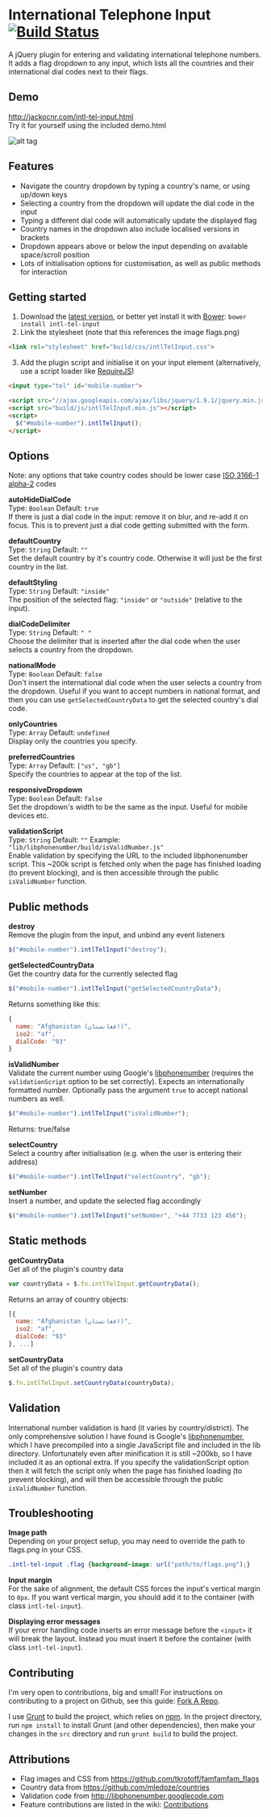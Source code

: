 # International Telephone Input [![Build Status](https://travis-ci.org/Bluefieldscom/intl-tel-input.png)](https://travis-ci.org/Bluefieldscom/intl-tel-input)
A jQuery plugin for entering and validating international telephone numbers. It adds a flag dropdown to any input, which lists all the countries and their international dial codes next to their flags.


## Demo
http://jackocnr.com/intl-tel-input.html  
Try it for yourself using the included demo.html

![alt tag](https://raw.github.com/Bluefieldscom/intl-tel-input/master/screenshot.png)

## Features
* Navigate the country dropdown by typing a country's name, or using up/down keys
* Selecting a country from the dropdown will update the dial code in the input
* Typing a different dial code will automatically update the displayed flag
* Country names in the dropdown also include localised versions in brackets
* Dropdown appears above or below the input depending on available space/scroll position
* Lots of initialisation options for customisation, as well as public methods for interaction


## Getting started
1. Download the [latest version](https://github.com/Bluefieldscom/intl-tel-input/archive/master.zip), or better yet install it with [Bower](http://bower.io): `bower install intl-tel-input`
2. Link the stylesheet (note that this references the image flags.png)
  ```html
  <link rel="stylesheet" href="build/css/intlTelInput.css">
  ```

3. Add the plugin script and initialise it on your input element (alternatively, use a script loader like [RequireJS](http://requirejs.org))
  ```html
  <input type="tel" id="mobile-number">
  
  <script src="//ajax.googleapis.com/ajax/libs/jquery/1.9.1/jquery.min.js"></script>
  <script src="build/js/intlTelInput.min.js"></script>
  <script>
    $("#mobile-number").intlTelInput();
  </script>
  ```


## Options
Note: any options that take country codes should be lower case [ISO 3166-1 alpha-2](http://en.wikipedia.org/wiki/ISO_3166-1_alpha-2) codes  

**autoHideDialCode**  
Type: `Boolean` Default: `true`  
If there is just a dial code in the input: remove it on blur, and re-add it on focus. This is to prevent just a dial code getting submitted with the form.

**defaultCountry**  
Type: `String` Default: `""`  
Set the default country by it's country code. Otherwise it will just be the first country in the list.

**defaultStyling**  
Type: `String` Default: `"inside"`  
The position of the selected flag: `"inside"` or `"outside"` (relative to the input).

**dialCodeDelimiter**  
Type: `String` Default: `" "`  
Choose the delimiter that is inserted after the dial code when the user selects a country from the dropdown.

**nationalMode**  
Type: `Boolean` Default: `false`  
Don't insert the international dial code when the user selects a country from the dropdown. Useful if you want to accept numbers in national format, and then you can use `getSelectedCountryData` to get the selected country's dial code.

**onlyCountries**  
Type: `Array` Default: `undefined`  
Display only the countries you specify.

**preferredCountries**  
Type: `Array` Default: `["us", "gb"]`  
Specify the countries to appear at the top of the list.

**responsiveDropdown**  
Type: `Boolean` Default: `false`  
Set the dropdown's width to be the same as the input. Useful for mobile devices etc.

**validationScript**  
Type: `String` Default: `""` Example: `"lib/libphonenumber/build/isValidNumber.js"`  
Enable validation by specifying the URL to the included libphonenumber script. This ~200k script is fetched only when the page has finished loading (to prevent blocking), and is then accessible through the public `isValidNumber` function.


## Public methods
**destroy**  
Remove the plugin from the input, and unbind any event listeners  
```js
$("#mobile-number").intlTelInput("destroy");
```

**getSelectedCountryData**  
Get the country data for the currently selected flag  
```js
$("#mobile-number").intlTelInput("getSelectedCountryData");
```
Returns something like this:
```js
{
  name: "Afghanistan (‫افغانستان‬‎)",
  iso2: "af",
  dialCode: "93"
}
```

**isValidNumber**  
Validate the current number using Google's [libphonenumber](http://libphonenumber.googlecode.com) (requires the `validationScript` option to be set correctly). Expects an internationally formatted number. Optionally pass the argument `true` to accept national numbers as well.  
```js
$("#mobile-number").intlTelInput("isValidNumber");
```
Returns: true/false

**selectCountry**  
Select a country after initialisation (e.g. when the user is entering their address)  
```js
$("#mobile-number").intlTelInput("selectCountry", "gb");
```

**setNumber**  
Insert a number, and update the selected flag accordingly  
```js
$("#mobile-number").intlTelInput("setNumber", "+44 7733 123 456");
```


## Static methods
**getCountryData**  
Get all of the plugin's country data  
```js
var countryData = $.fn.intlTelInput.getCountryData();
```
Returns an array of country objects:
```js
[{
  name: "Afghanistan (‫افغانستان‬‎)",
  iso2: "af",
  dialCode: "93"
}, ...]
```

**setCountryData**  
Set all of the plugin's country data  
```js
$.fn.intlTelInput.setCountryData(countryData);
```


## Validation
International number validation is hard (it varies by country/district). The only comprehensive solution I have found is Google's [libphonenumber](http://libphonenumber.googlecode.com), which I have precompiled into a single JavaScript file and included in the lib directory. Unfortunately even after minification it is still ~200kb, so I have included it as an optional extra. If you specify the validationScript option then it will fetch the script only when the page has finished loading (to prevent blocking), and will then be accessible through the public `isValidNumber` function.


## Troubleshooting
**Image path**  
Depending on your project setup, you may need to override the path to flags.png in your CSS.  
```css
.intl-tel-input .flag {background-image: url("path/to/flags.png");}
```

**Input margin**  
For the sake of alignment, the default CSS forces the input's vertical margin to `0px`. If you want vertical margin, you should add it to the container (with class `intl-tel-input`).

**Displaying error messages**  
If your error handling code inserts an error message before the `<input>` it will break the layout. Instead you must insert it before the container (with class `intl-tel-input`).


## Contributing
I'm very open to contributions, big and small! For instructions on contributing to a project on Github, see this guide: [Fork A Repo](https://help.github.com/articles/fork-a-repo).

I use [Grunt](http://gruntjs.com) to build the project, which relies on [npm](https://www.npmjs.org). In the project directory, run `npm install` to install Grunt (and other dependencies), then make your changes in the `src` directory and run `grunt build` to build the project.


## Attributions
* Flag images and CSS from https://github.com/tkrotoff/famfamfam_flags
* Country data from https://github.com/mledoze/countries
* Validation code from http://libphonenumber.googlecode.com
* Feature contributions are listed in the wiki: [Contributions](https://github.com/Bluefieldscom/intl-tel-input/wiki/Contributions)
